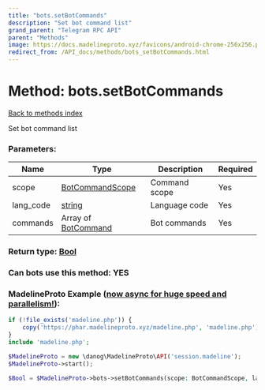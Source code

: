 ```yaml
---
title: "bots.setBotCommands"
description: "Set bot command list"
grand_parent: "Telegram RPC API"
parent: "Methods"
image: https://docs.madelineproto.xyz/favicons/android-chrome-256x256.png
redirect_from: /API_docs/methods/bots_setBotCommands.html
---
```

# Method: bots.setBotCommands
[Back to methods index](index.html)



Set bot command list

### Parameters:

| Name     |    Type       | Description | Required |
|----------|---------------|-------------|----------|
|scope|[BotCommandScope](/API_docs/types/BotCommandScope.html) | Command scope | Yes|
|lang\_code|[string](/API_docs/types/string.html) | Language code | Yes|
|commands|Array of [BotCommand](/API_docs/types/BotCommand.html) | Bot commands | Yes|


### Return type: [Bool](/API_docs/types/Bool.html)

### Can bots use this method: **YES**


### MadelineProto Example ([now async for huge speed and parallelism!](https://docs.madelineproto.xyz/docs/ASYNC.html)):


```php
if (!file_exists('madeline.php')) {
    copy('https://phar.madelineproto.xyz/madeline.php', 'madeline.php');
}
include 'madeline.php';

$MadelineProto = new \danog\MadelineProto\API('session.madeline');
$MadelineProto->start();

$Bool = $MadelineProto->bots->setBotCommands(scope: BotCommandScope, lang_code: 'string', commands: [BotCommand, BotCommand], );
```

